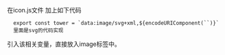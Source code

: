 在icon.js文件
加上如下代码

```
  export const tower = `data:image/svg+xml,${encodeURIComponent(``)}`
  里面是svg的代码实现
```
引入该相关变量，直接放入image标签中。
